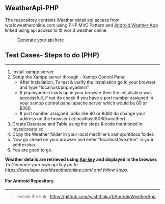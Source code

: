 ## WeatherApi-PHP

The respository contains Weather detail api access from worldweatheronline.com using PHP MVC Pattern and 
[Android Weather App](https://github.com/yashthakur1/AndroidWeatherApp) linked using api access to © world weather online.

> [Generate your api here](https://developer.worldweatheronline.com/)


## Test Cases- Steps to do (PHP)
***
1. Install xampp server
2. Setup the Xampp server through - Xampp Control Panel
	* After Installation, To test & verify the installation go in your browser and type "localhost/phpmyadmin" 
	* If phpmyadmin loads up in your browser then the installation was successfull, if not do check if you have a port number
	   assigned in your xampp control panel apache server which would be 80 or 8080.
	* If port number assigned looks like 80 or 8080 do change your address on the browser i.e(localhost:8080/weather)
3. Create Database and Table using the steps & code mentioned in mysqlcreate.sql
4. Copy the Weather folder in your local machine's xampp/htdocs folder.
5. Now go ahead on your browser and enter "localhost/weather" in your addressbar.
6. You are good to go.

**Weather details are retrieved using [Api key](https://developer.worldweatheronline.com/) and displayed in the browser.**
_To Generate your own api key go to https://developer.worldweatheronline.com/ and follow steps._

#### For Android Repository
***
> Follow the link : https://github.com/yashthakur1/AndroidWeatherApp
